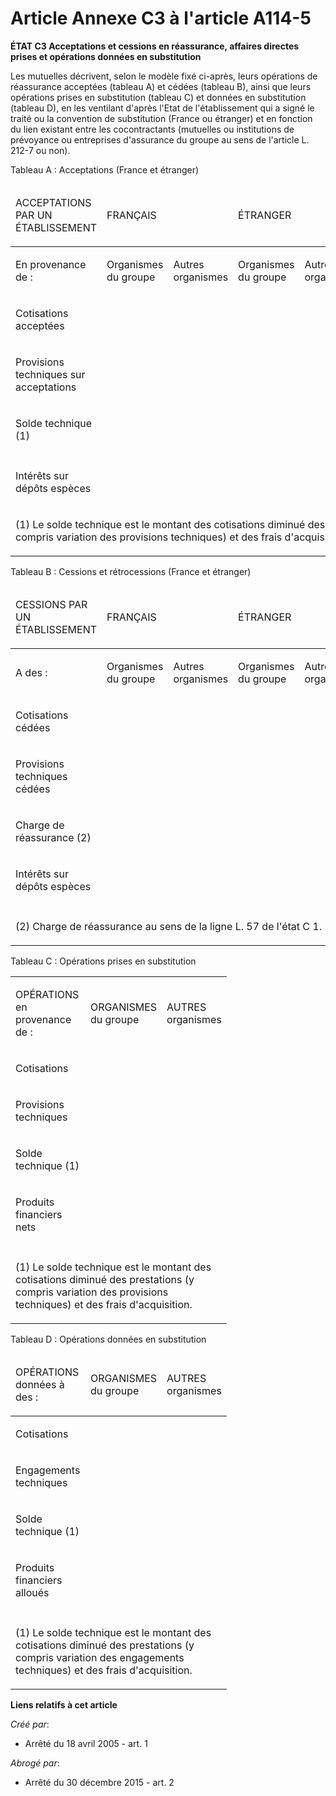 # Article Annexe C3 à l'article A114-5

**ÉTAT C3 Acceptations et cessions en réassurance, affaires directes prises et opérations données en substitution**

Les mutuelles décrivent, selon le modèle fixé ci-après, leurs opérations de réassurance acceptées (tableau A) et cédées
(tableau B), ainsi que leurs opérations prises en substitution (tableau C) et données en substitution (tableau D), en les
ventilant d'après l'Etat de l'établissement qui a signé le traité ou la convention de substitution (France ou étranger) et en
fonction du lien existant entre les cocontractants (mutuelles ou institutions de prévoyance ou entreprises d'assurance du
groupe au sens de l'article L. 212-7 ou non).

Tableau A : Acceptations (France et
étranger)                                                                                       

<table>
  <thead>
    <tr>
      <td width="104">

ACCEPTATIONS   PAR UN ÉTABLISSEMENT

</td>
      <td width="169" colspan="2">

FRANÇAIS

</td>
      <td width="160" colspan="2">

ÉTRANGER

</td>
      <td width="80">

TOTAL

</td>
    </tr>
  </thead>
  <tbody>
    <tr>
      <td width="104">

En   provenance de :

</td>
      <td width="89">

Organismes   du groupe

</td>
      <td width="80">

Autres   organismes

</td>
      <td width="80">

Organismes   du groupe

</td>
      <td width="80">

Autres organismes

</td>
      <td width="80">

</td>
    </tr>
    <tr>
      <td width="104">

Cotisations   acceptées

</td>
      <td width="89">

</td>
      <td width="80">

</td>
      <td width="80">

</td>
      <td width="80">

</td>
      <td width="80">

</td>
    </tr>
    <tr>
      <td width="104">

Provisions   techniques sur acceptations

</td>
      <td width="89">

</td>
      <td width="80">

</td>
      <td width="80">

</td>
      <td width="80">

</td>
      <td width="80">

</td>
    </tr>
    <tr>
      <td width="104">

Solde   technique (1)

</td>
      <td width="89">

</td>
      <td width="80">

</td>
      <td width="80">

</td>
      <td width="80">

</td>
      <td width="80">

</td>
    </tr>
    <tr>
      <td width="104">

</td>
      <td width="89">

</td>
      <td width="80">

</td>
      <td width="80">

</td>
      <td width="80">

</td>
      <td width="80">

</td>
    </tr>
    <tr>
      <td width="104">

Intérêts   sur dépôts espèces

</td>
      <td width="89">

</td>
      <td width="80">

</td>
      <td width="80">

</td>
      <td width="80">

</td>
      <td width="80">

</td>
    </tr>
    <tr>
      <td width="513" colspan="6">

(1) Le solde   technique est le montant des cotisations diminué des prestations (y compris   variation des provisions
techniques) et des frais d'acquisition.

</td>
    </tr>
  </tbody>
</table>

Tableau B : Cessions et rétrocessions (France et
étranger)                                                                              

<table>
  <thead>
    <tr>
      <td width="104">

CESSIONS   PAR UN ÉTABLISSEMENT

</td>
      <td colspan="2" width="169">

FRANÇAIS

</td>
      <td colspan="2" width="160">

ÉTRANGER

</td>
      <td width="80">

TOTAL

</td>
    </tr>
  </thead>
  <tbody>
    <tr>
      <td width="104">

A   des :

</td>
      <td width="89">

Organismes   du groupe

</td>
      <td width="80">

Autres   organismes

</td>
      <td width="80">

Organismes   du groupe

</td>
      <td width="80">

Autres organismes

</td>
      <td width="80">

</td>
    </tr>
    <tr>
      <td width="104">

Cotisations   cédées

</td>
      <td width="89">

</td>
      <td width="80">

</td>
      <td width="80">

</td>
      <td width="80">

</td>
      <td width="80">

</td>
    </tr>
    <tr>
      <td width="104">

Provisions   techniques cédées

</td>
      <td width="89">

</td>
      <td width="80">

</td>
      <td width="80">

</td>
      <td width="80">

</td>
      <td width="80">

</td>
    </tr>
    <tr>
      <td width="104">

Charge   de réassurance (2)

</td>
      <td width="89">

</td>
      <td width="80">

</td>
      <td width="80">

</td>
      <td width="80">

</td>
      <td width="80">

</td>
    </tr>
    <tr>
      <td width="104">

Intérêts   sur dépôts espèces

</td>
      <td width="89">

</td>
      <td width="80">

</td>
      <td width="80">

</td>
      <td width="80">

</td>
      <td width="80">

</td>
    </tr>
    <tr>
      <td width="104">

</td>
      <td width="89">

</td>
      <td width="80">

</td>
      <td width="80">

</td>
      <td width="80">

</td>
      <td width="80">

</td>
    </tr>
    <tr>
      <td width="513" colspan="6">

(2) Charge de   réassurance au sens de la ligne L. 57 de l'état C 1.

</td>
    </tr>
  </tbody>
</table>

Tableau C : Opérations prises en
substitution                                                                                        

<table>
  <tbody>
    <tr>
      <td width="104">

OPÉRATIONS   en provenance de :

</td>
      <td width="89">

ORGANISMES   du groupe

</td>
      <td width="80">

AUTRES   organismes

</td>
    </tr>
    <tr>
      <td width="104">

Cotisations

</td>
      <td width="89">

</td>
      <td width="80">

</td>
    </tr>
    <tr>
      <td width="104">

Provisions   techniques

</td>
      <td width="89">

</td>
      <td width="80">

</td>
    </tr>
    <tr>
      <td width="104">

Solde   technique (1)

</td>
      <td width="89">

</td>
      <td width="80">

</td>
    </tr>
    <tr>
      <td width="104">

Produits   financiers nets

</td>
      <td width="89">

</td>
      <td width="80">

</td>
    </tr>
    <tr>
      <td width="104">

</td>
      <td width="89">

</td>
      <td width="80">

</td>
    </tr>
    <tr>
      <td width="273" colspan="3">

(1) Le solde   technique est le montant des cotisations diminué des prestations (y compris   variation des provisions
techniques) et des frais d'acquisition.

</td>
    </tr>
  </tbody>
</table>

Tableau D : Opérations données en
substitution                                                                                             

<table>
  <thead>
    <tr>
      <td width="104">

OPÉRATIONS   données à des :

</td>
      <td width="89">

ORGANISMES   du groupe

</td>
      <td width="80">

AUTRES   organismes

</td>
    </tr>
  </thead>
  <tbody>
    <tr>
      <td width="104">

Cotisations

</td>
      <td width="89">

</td>
      <td width="80">

</td>
    </tr>
    <tr>
      <td width="104">

Engagements   techniques

</td>
      <td width="89">

</td>
      <td width="80">

</td>
    </tr>
    <tr>
      <td width="104">

Solde   technique (1)

</td>
      <td width="89">

</td>
      <td width="80">

</td>
    </tr>
    <tr>
      <td width="104">

Produits   financiers alloués

</td>
      <td width="89">

</td>
      <td width="80">

</td>
    </tr>
    <tr>
      <td width="104">

</td>
      <td width="89">

</td>
      <td width="80">

</td>
    </tr>
    <tr>
      <td width="273" colspan="3">

(1) Le solde   technique est le montant des cotisations diminué des prestations (y compris   variation des engagements
techniques) et des frais d'acquisition.

</td>
    </tr>
  </tbody>
</table>

**Liens relatifs à cet article**

_Créé par_:

  - Arrêté du 18 avril 2005 - art. 1

_Abrogé par_:

  - Arrêté du 30 décembre 2015 - art. 2
